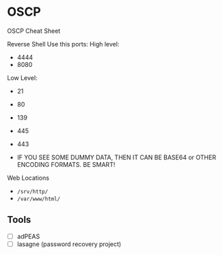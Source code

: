 # OSCP
OSCP Cheat Sheet

Reverse Shell Use this ports:
High level:
- 4444
- 8080

Low Level:
- 21
- 80
- 139
- 445
- 443


- IF YOU SEE SOME DUMMY DATA, THEN IT CAN BE BASE64 or OTHER ENCODING FORMATS. BE SMART!


Web Locations
- `/srv/http/`
- `/var/www/html/`

## Tools

- [ ] adPEAS
- [ ] lasagne (password recovery project)
